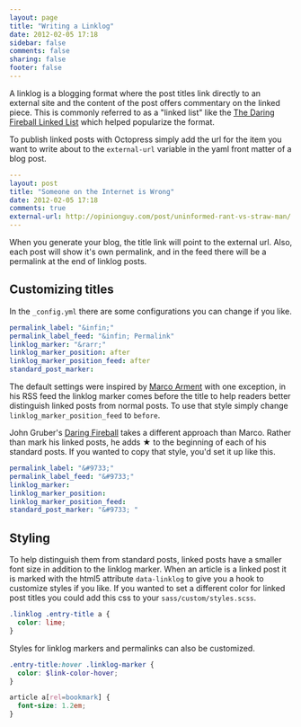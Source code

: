 ```yaml
---
layout: page
title: "Writing a Linklog"
date: 2012-02-05 17:18
sidebar: false
comments: false
sharing: false
footer: false
---
```


A linklog is a blogging format where the post titles link directly to an external site and the content of the post offers commentary on the linked piece. This is commonly referred to as a "linked list" like the [The Daring Fireball Linked List](http://daringfireball.net/linked/) which helped popularize the format.

To publish linked posts with Octopress simply add the url for the item you want to write about to the `external-url` variable in the yaml front matter of a blog post.

``` yml Sample Yaml Front Matter
---
layout: post
title: "Someone on the Internet is Wrong"
date: 2012-02-05 17:18
comments: true
external-url: http://opinionguy.com/post/uninformed-rant-vs-straw-man/
---
```

When you generate your blog, the title link will point to the external url. Also, each post will show it's own permalink, and in the feed there will be a permalink at the end of linklog posts.

## Customizing titles

In the `_config.yml` there are some configurations you can change if you like.

``` yml Permalink and Linklog settings
permalink_label: "&infin;"
permalink_label_feed: "&infin; Permalink"
linklog_marker: "&rarr;"
linklog_marker_position: after
linklog_marker_position_feed: after
standard_post_marker:
```

The default settings were inspired by [Marco Arment](http://marco.org) with one exception, in his RSS feed the linklog marker comes before the title to help readers better distinguish linked posts from normal posts. To use that style simply change `linklog_marker_position_feed` to `before`.

John Gruber's [Daring Fireball](http://daringfireball.net) takes a different approach than Marco. Rather than mark his linked posts, he adds &#9733; to the beginning of each of his standard posts. If you wanted to copy that style, you'd set it up like this.

``` yml Linklog settings like Daring Fireball
permalink_label: "&#9733;"
permalink_label_feed: "&#9733;"
linklog_marker:
linklog_marker_position:
linklog_marker_position_feed:
standard_post_marker: "&#9733; "
```

## Styling

To help distinguish them from standard posts, linked posts have a smaller font size in addition to the linklog marker. When an article is a linked post it is marked with the html5 attribute `data-linklog` to give you a hook to customize styles if you like. If you wanted to set a different color for linked post titles you could add this css to your `sass/custom/styles.scss`.

``` scss Customized linked post title
.linklog .entry-title a {
  color: lime;
}
```

Styles for linklog markers and permalinks can also be customized.

``` scss Customize permalink styles
.entry-title:hover .linklog-marker {
  color: $link-color-hover;
}

article a[rel=bookmark] {
  font-size: 1.2em;
}
```
